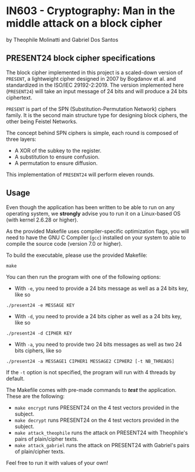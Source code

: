 # IN603 - Cryptography: Man in the middle attack on a block cipher
by Theophile Molinatti and Gabriel Dos Santos

## PRESENT24 block cipher specifications
The block cipher implemented in this project is a scaled-down version of
`PRESENT`, a lightweight cipher designed in 2007 by Bogdanov et al. and
standardized in the ISO/IEC 29192-2:2019. The version implemented here
(`PRESENT24`) will take an input message of 24 bits and will produce
a 24 bits ciphertext.

`PRESENT` is part of the SPN (Substitution-Permutation Network) ciphers family.
It is the second main structure type for designing block ciphers, the other
being Feistel Networks.

The concept behind SPN ciphers is simple, each round is composed of three layers:
- A XOR of the subkey to the register.
- A substitution to ensure confusion.
- A permutation to ensure diffusion.

This implementation of `PRESENT24` will perform eleven rounds.

## Usage
Even though the application has been written to be able to run on any operating
system, we **strongly** advise you to run it on a Linux-based OS (with kernel
2.6.28 or higher).

As the provided Makefile uses compiler-specific optimization flags, you will
need to have the GNU C Compiler (`gcc`) installed on your system to able to
compile the source code (version 7.0 or higher).


To build the executable, please use the provided Makefile:
```
make
```

You can then run the program with one of the following options:
- With `-e`, you need to provide a 24 bits message as well as a 24 bits key, like so
```
./present24 -e MESSAGE KEY
```
- With `-d`, you need to provide a 24 bits cipher as well as a 24 bits key, like so
```
./present24 -d CIPHER KEY
```
- With `-a`, you need to provide two 24 bits messages as well as two 24 bits ciphers, like so
```
./present24 -a MESSAGE1 CIPHER1 MESSAGE2 CIPHER2 [-t NB_THREADS]
```
If the `-t` option is not specified, the program will run with 4 threads by default.

The Makefile comes with pre-made commands to ***test*** the application. These are the following:
- `make encrypt` runs PRESENT24 on the 4 test vectors provided in the subject.
- `make decrypt` runs PRESENT24 on the 4 test vectors provided in the subject.
- `make attack_theophile` runs the attack on PRESENT24 with Theophile's pairs of plain/cipher texts.
- `make attack_gabriel` runs the attack on PRESENT24 with Gabriel's pairs of plain/cipher texts.

Feel free to run it with values of your own!

